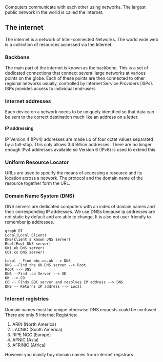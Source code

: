 Computers communicate with each other using networks.
The largest public network in the world is called the Internet.

## The internet
The internet is a network of Inter-connected Networks.
The world wide web is a collection of resources accessed via the Internet.

### Backbone
The main part of the internet is known as the backbone. This is a set of dedicated connections that connect several large networks at various points on the globe.
Each of these points are then connected to other regional networks usually, controlled by Internet Service Providers (ISPs). 
ISPs provides access to individual end-users

### Internet addresses 
Each device on a network needs to be uniquely identified so that data can be sent to the correct destination much like an address on a letter.

#### IP addressing
IP Version 4 (IPv4) addresses are made up of four octet values separated by a full-stop. This only allows 3.4 Billion addresses.
There are no longer enough IPv4 addresses available so Version 6 (IPv6) is used to extend this.

### Uniform Resource Locator
URLs are used to specify the means of accessing a resource and its location across a network. The protocol and the domain name of the resource together form the URL.

### Domain Name System (DNS)
DNS servers are dedicated computers with an index of domain names and their corresponding IP addresses. We use DNSs because ip addresses are not static by default and are able to change. It is also not user friendly to remember ip addresses.


```mermaid
graph BT
Local(Local Client)
DNS(Client's known DNS server)
Root(Root DNS server)
UK(.uk DNS server)
CO(.co DNS server)

Local --Find bbc.co.uk --> DNS
DNS --Find the UK DNS server --> Root
Root --> DNS
DNS --Find .co Server --> UK
UK --> CO
CO -- Finds BBC server and resolves IP address --> DNS
DNS -- Returns IP address --> Local
```


### Internet registries
Domain names must be unique otherwise DNS requests could be confused.
There are only 5 Internet Registries:
1. ARIN (North America)
2. LACNIC (South America)
3. RIPE NCC (Europe)
4. APNIC (Asia)
5. AFRINIC (Africa)

However you mainly buy domain names from internet registrars. 